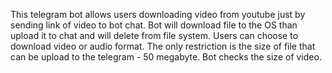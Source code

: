 This telegram bot allows users downloading video from youtube just by sending link of video to bot chat. Bot will download file to the OS than upload it to chat and will delete from file system.
Users can choose to download video or audio format. The only restriction is the size of file that can be upload to the telegram - 50 megabyte. Bot checks the size of video.
